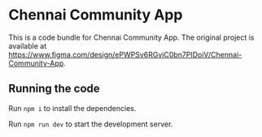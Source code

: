 
  # Chennai Community App

  This is a code bundle for Chennai Community App. The original project is available at https://www.figma.com/design/ePWPSv6RGviC0bn7PIDoiV/Chennai-Community-App.

  ## Running the code

  Run `npm i` to install the dependencies.

  Run `npm run dev` to start the development server.
  